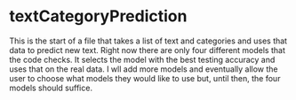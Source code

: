 # textCategoryPrediction
This is the start of a file that takes a list of text and categories and uses that data to predict new text. Right now there are only four different models that the code checks. It selects the model with the best testing accuracy and uses that on the real data. I wll add more models and eventually allow the user to choose what models they would like to use but, until then, the four models should suffice.

